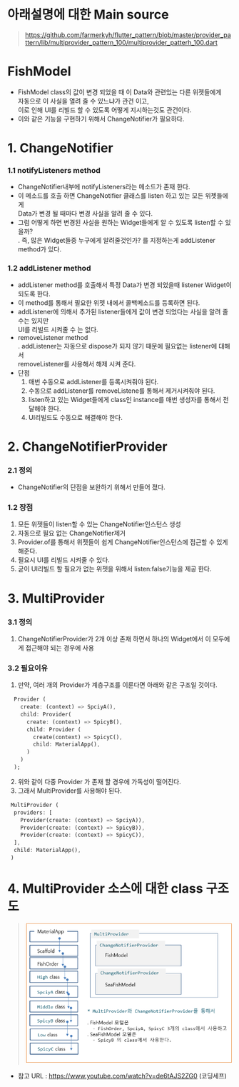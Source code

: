 # 아래설명에 대한 Main source
> https://github.com/farmerkyh/flutter_pattern/blob/master/provider_pattern/lib/multiprovider_pattern_100/multiprovider_patterh_100.dart

# FishModel
 - FishModel class의 값이 변경 되었을 때 이 Data와 관련있는 다른 위젯들에게    
   자동으로 이 사실을 열려 줄 수 있느냐가 관건 이고,    
   이로 인해 UI를 리빌드 할 수 있도록 어떻게 지시하는것도 관건이다.    
 - 이와 같은 기능을 구현하기 위해서 ChangeNotifier가 필요하다.

# 1. ChangeNotifier
### 1.1 notifyListeners method
  - ChangeNotifier내부에 notifyListeners라는 메소드가 존재 한다.
  - 이 메소드를 호출 하면 ChangeNotifier 클래스를 listen 하고 있는 모든 위젯들에게   
     Data가 변경 될 때마다 변경 사실을 알려 줄 수 있다.
  - 그럼 어떻게 하면 변경된 사실을 원하는 Widget들에게 알 수 있도록 listen할 수 있을까?     
    . 즉, 많은 Widget들중 누구에게 알려줄것인가? 를 지정하는게 addListener method가 있다.

### 1.2 addListener method
  - addListener method를 호출해서 특정 Data가 변경 되었을때 listener Widget이 되도록 한다.
  - 이 method를 통해서 필요한 위젯 내에서 콜백메소드를 등록하면 된다.
  - addListener에 의해서 추가된 listener들에게 값이 변경 되었다는 사실을 알려 줄 수는 있지만   
    UI를 리빌드 시켜줄 수 는 없다.
  - removeListener method   
    . addListener는 자동으로 dispose가 되지 않기 때문에 필요없는 listener에 대해서   
      removeListener를 사용해서 해제 시켜 준다.
  - 단점
    1. 매번 수동으로 addListener를 등록시켜줘야 된다.   
    2. 수동으로 addListener를 removeListene를 통해서 제거시켜줘야 된다.   
    3. listen하고 있는 Widget들에게 class인 instance를 매번 생성자를 통해서 전달해야 한다.   
    4. UI리빌드도 수동으로 해결해야 한다.   

# 2. ChangeNotifierProvider
### 2.1 정의
 - ChangeNotifier의 단점을 보완하기 위해서 만들어 졌다.

### 1.2 장점
 1. 모든 위젯들이 listen할 수 있는 ChangeNotifier인스턴스 생성    
 2. 자동으로 필요 없는 ChangeNotifier제거    
 3. Provider.of를 통해서 위젯들이 쉽게 ChangeNotifier인스턴스에 접근할 수 있게 해준다.    
 4. 필요시 UI를 리빌드 시켜줄 수 있다.    
 5. 굳이 UI리빌드 할 필요가 없는 위젯을 위해서 listen:false기능을 제공 한다.    

# 3. MultiProvider
### 3.1 정의
  1. ChangeNotifierProvider가 2개 이상 존재 하면서 하나의 Widget에서 이 모두에게 접근해야 되는 경우에 사용

### 3.2 필요이유
  1. 만약, 여러 개의 Provider가 계층구조를 이룬다면 아래와 같은 구조일 것이다.
```dart
  Provider (
    create: (context) => SpciyA(),
    child: Provider(
      create: (context) => SpicyB(),
      child: Provider (
        create(context) => SpicyC(),
        child: MaterialApp(),
      )
    )
  );
```
  2. 위와 같이 다중  Provider 가 존재 할 경우에 가독성이 떨어진다.    
  3. 그래서 MultiProvider를 사용해야 된다.
```dart
 MultiProvider (
  providers: [
    Provider(create: (context) => SpciyA)),
    Provider(create: (context) => SpicyB)),
    Provider(create: (context) => SpicyC)),
  ],
  child: MaterialApp(),
 )
```

# 4. MultiProvider 소스에 대한 class 구조도
 > <img src="./README_images/multiprovider_patterh_100_1.png">


- 참고 URL : https://www.youtube.com/watch?v=de6tAJS2ZG0  (코딩세프)